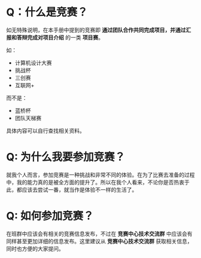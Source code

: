 # Q：什么是竞赛？
如无特殊说明，在本手册中提到的竞赛即 __通过团队合作共同完成项目，并通过汇报和答辩完成对项目介绍__ 的一类 __项目赛__。

如：
- 计算机设计大赛
- 挑战杯
- 三创赛
- 互联网+

而不是：
- 蓝桥杯
- 团队天梯赛

具体内容可以自行查找相关资料。

# Q: 为什么我要参加竞赛？
就我个人而言，参加竞赛是一种挑战和非常不同的体验。在为了比赛去准备的过程中，我的能力真的是被全方面的提升了。所以在我个人看来，不论你是否热衷于此，都应该去尝试一番，就当作是体验不一样的生活了。

# Q: 如何参加竞赛？
在班群中应该会有相关的竞赛信息发布，不过在 __竞赛中心技术交流群__ 中应该会有同样甚至更加详细的信息发布。这里建议从 __竞赛中心技术交流群__ 获取相关信息，同时也方便的大家提问。